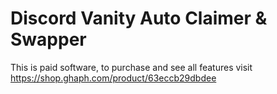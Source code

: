# Discord Vanity Auto Claimer & Swapper
This is paid software, to purchase and see all features visit https://shop.ghaph.com/product/63eccb29dbdee
